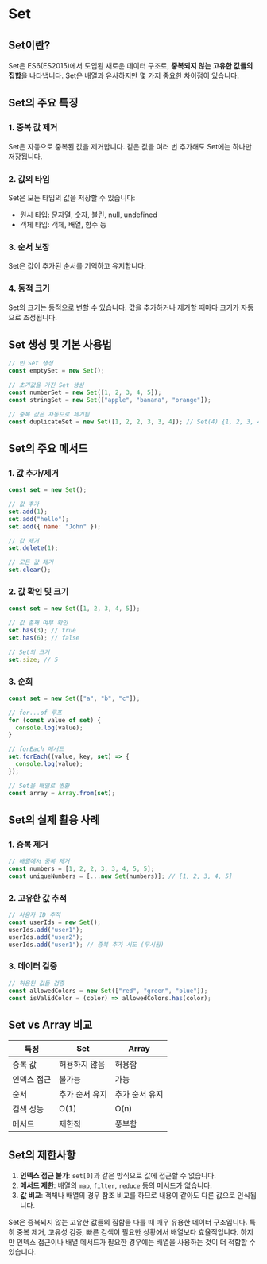 # Set

## Set이란?

Set은 ES6(ES2015)에서 도입된 새로운 데이터 구조로, **중복되지 않는 고유한 값들의 집합**을 나타냅니다. Set은 배열과 유사하지만 몇 가지 중요한 차이점이 있습니다.

## Set의 주요 특징

### 1. 중복 값 제거

Set은 자동으로 중복된 값을 제거합니다. 같은 값을 여러 번 추가해도 Set에는 하나만 저장됩니다.

### 2. 값의 타입

Set은 모든 타입의 값을 저장할 수 있습니다:

- 원시 타입: 문자열, 숫자, 불린, null, undefined
- 객체 타입: 객체, 배열, 함수 등

### 3. 순서 보장

Set은 값이 추가된 순서를 기억하고 유지합니다.

### 4. 동적 크기

Set의 크기는 동적으로 변할 수 있습니다. 값을 추가하거나 제거할 때마다 크기가 자동으로 조정됩니다.

## Set 생성 및 기본 사용법

```javascript
// 빈 Set 생성
const emptySet = new Set();

// 초기값을 가진 Set 생성
const numberSet = new Set([1, 2, 3, 4, 5]);
const stringSet = new Set(["apple", "banana", "orange"]);

// 중복 값은 자동으로 제거됨
const duplicateSet = new Set([1, 2, 2, 3, 3, 4]); // Set(4) {1, 2, 3, 4}
```

## Set의 주요 메서드

### 1. 값 추가/제거

```javascript
const set = new Set();

// 값 추가
set.add(1);
set.add("hello");
set.add({ name: "John" });

// 값 제거
set.delete(1);

// 모든 값 제거
set.clear();
```

### 2. 값 확인 및 크기

```javascript
const set = new Set([1, 2, 3, 4, 5]);

// 값 존재 여부 확인
set.has(3); // true
set.has(6); // false

// Set의 크기
set.size; // 5
```

### 3. 순회

```javascript
const set = new Set(["a", "b", "c"]);

// for...of 루프
for (const value of set) {
  console.log(value);
}

// forEach 메서드
set.forEach((value, key, set) => {
  console.log(value);
});

// Set을 배열로 변환
const array = Array.from(set);
```

## Set의 실제 활용 사례

### 1. 중복 제거

```javascript
// 배열에서 중복 제거
const numbers = [1, 2, 2, 3, 3, 4, 5, 5];
const uniqueNumbers = [...new Set(numbers)]; // [1, 2, 3, 4, 5]
```

### 2. 고유한 값 추적

```javascript
// 사용자 ID 추적
const userIds = new Set();
userIds.add("user1");
userIds.add("user2");
userIds.add("user1"); // 중복 추가 시도 (무시됨)
```

### 3. 데이터 검증

```javascript
// 허용된 값들 검증
const allowedColors = new Set(["red", "green", "blue"]);
const isValidColor = (color) => allowedColors.has(color);
```

## Set vs Array 비교

| 특징        | Set            | Array          |
| ----------- | -------------- | -------------- |
| 중복 값     | 허용하지 않음  | 허용함         |
| 인덱스 접근 | 불가능         | 가능           |
| 순서        | 추가 순서 유지 | 추가 순서 유지 |
| 검색 성능   | O(1)           | O(n)           |
| 메서드      | 제한적         | 풍부함         |

## Set의 제한사항

1. **인덱스 접근 불가**: `set[0]`과 같은 방식으로 값에 접근할 수 없습니다.
2. **메서드 제한**: 배열의 `map`, `filter`, `reduce` 등의 메서드가 없습니다.
3. **값 비교**: 객체나 배열의 경우 참조 비교를 하므로 내용이 같아도 다른 값으로 인식됩니다.

Set은 중복되지 않는 고유한 값들의 집합을 다룰 때 매우 유용한 데이터 구조입니다. 특히 중복 제거, 고유성 검증, 빠른 검색이 필요한 상황에서 배열보다 효율적입니다. 하지만 인덱스 접근이나 배열 메서드가 필요한 경우에는 배열을 사용하는 것이 더 적합할 수 있습니다.
